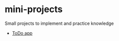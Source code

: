 # mini-projects

Small projects to implement and practice knowledge

- [ToDo app](https://ronaldfer.github.io/mini-projects/todo-app/index.html)
<!-- - [COVID-19 Dashboard app](https://ronaldfer.github.io/mini-projects/covid-19-dashboard-app) -->
